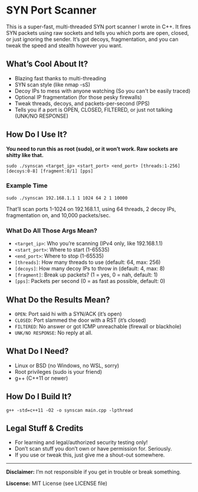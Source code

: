 # SYN Port Scanner

This is a super-fast, multi-threaded SYN port scanner I wrote in C++. It fires SYN packets using raw sockets and tells you which ports are open, closed, or just ignoring the sender. It’s got decoys, fragmentation, and you can tweak the speed and stealth however you want.

## What’s Cool About It?
- Blazing fast thanks to multi-threading
- SYN scan style (like nmap -sS)
- Decoy IPs to mess with anyone watching (So you can't be easily traced)
- Optional IP fragmentation (for those pesky firewalls)
- Tweak threads, decoys, and packets-per-second (PPS)
- Tells you if a port is OPEN, CLOSED, FILTERED, or just not talking (UNK/NO RESPONSE)

## How Do I Use It?
**You need to run this as root (sudo), or it won’t work. Raw sockets are shitty like that.**

```
sudo ./synscan <target_ip> <start_port> <end_port> [threads:1-256] [decoys:0-8] [fragment:0/1] [pps]
```

### Example Time
```
sudo ./synscan 192.168.1.1 1 1024 64 2 1 10000
```
That’ll scan ports 1-1024 on 192.168.1.1, using 64 threads, 2 decoy IPs, fragmentation on, and 10,000 packets/sec. 

### What Do All Those Args Mean?
- `<target_ip>`: Who you’re scanning (IPv4 only, like 192.168.1.1)
- `<start_port>`: Where to start (1-65535)
- `<end_port>`: Where to stop (1-65535)
- `[threads]`: How many threads to use (default: 64, max: 256)
- `[decoys]`: How many decoy IPs to throw in (default: 4, max: 8)
- `[fragment]`: Break up packets? (1 = yes, 0 = nah, default: 1)
- `[pps]`: Packets per second (0 = as fast as possible, default: 0)

## What Do the Results Mean?
- `OPEN`: Port said hi with a SYN/ACK (it’s open)
- `CLOSED`: Port slammed the door with a RST (it’s closed)
- `FILTERED`: No answer or got ICMP unreachable (firewall or blackhole)
- `UNK/NO RESPONSE`: No reply at all.

## What Do I Need?
- Linux or BSD (no Windows, no WSL, sorry)
- Root privileges (sudo is your friend)
- g++ (C++11 or newer)

## How Do I Build It?
```
g++ -std=c++11 -O2 -o synscan main.cpp -lpthread
```

## Legal Stuff & Credits
- For learning and legal/authorized security testing only!
- Don’t scan stuff you don’t own or have permission for. Seriously.
- If you use or tweak this, just give me a shout-out somewhere.

---
**Disclaimer:** I’m not responsible if you get in trouble or break something. 

**Liscense:** MIT License (see LICENSE file)
